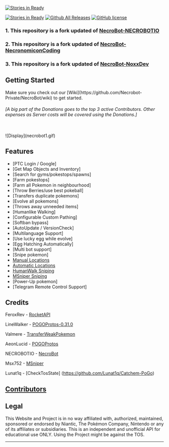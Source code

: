 
[![Stories in Ready](https://discordapp.com/api/guilds/220703917871333376/widget.png?style=banner2)](https://discord.gg/KNqJAyj)

[![Stories in Ready](https://badge.waffle.io/Necrobot-Private/NecroBot.svg?label=ready&title=Ready)](https://waffle.io/Necrobot-Private/NecroBot)
[![Github All Releases](https://img.shields.io/github/downloads/Necrobot-Private/NecroBot/total.svg?maxAge=258)](https://github.com/Necrobot-Private/NecroBot/releases)
[![GitHub license](https://img.shields.io/badge/license-AGPL-blue.svg)](https://raw.githubusercontent.com/Necrobot-Private/NecroBot/master/LICENSE.md)

### 1. This repository is a fork updated of [NecroBot-NECROBOTIO](https://github.com/NECROBOTIO/NecroBot)
### 2. This repository is a fork updated of [NecroBot-NecronomiconCoding](https://github.com/NecronomiconCoding/NecroBot)
### 3. This repository is a fork updated of [NecroBot-NoxxDev](https://github.com/NoxxDev/NecroBot)

<h2><a name="getting-started">Getting Started</a></h2>
Make sure you check out our [Wiki](https://github.com/Necrobot-Private/NecroBot/wiki) to get started.
<br/>

<h6><em>[A big part of the Donations goes to the top 3 active Contributors. Other expenses as Server costs will be covered using the Donations.]</em></h6><br/>
![Display](necrobot1.gif)

<h2><a name="features">Features</a></h2>

 - [PTC Login / Google]
 - [Get Map Objects and Inventory]
 - [Search for gyms/pokestops/spawns]
 - [Farm pokestops]
 - [Farm all Pokemon in neighbourhood]
 - [Throw Berries/use best pokeball]
 - [Transfers duplicate pokemons]
 - [Evolve all pokemons]
 - [Throws away unneeded items]
 - [Humanlike Walking]
 - [Configurable Custom Pathing]
 - [Softban bypass]
 - [AutoUpdate / VersionCheck]
 - [Multilanguage Support]
 - [Use lucky egg while evolve]
 - [Egg Hatching Automatically]
 - [Multi bot support]
 - [Snipe pokemon]
  - [Manual Locations](https://github.com/NoxxDev/NecroBot/wiki/Manual-Locations-Sniping-Guide)
  - [Automatic Locations](https://github.com/NoxxDev/NecroBot/wiki/Automatic-Locations-Sniping-Guide)
  - [HumanWalk Sniping](https://github.com/NoxxDev/NecroBot/wiki/Human-walk-snipe-config)
  - [MSniper Sniping](https://github.com/NoxxDev/NecroBot/wiki/MSniper-Manual-Sniping-Guide)
 - [Power-Up pokemon]
 - [Telegram Remote Control Support]

<h2><a name="credits">Credits</a></h2>

FeroxRev - [RocketAPI](https://github.com/FeroxRev/Pokemon-Go-Rocket-API)

LineWalker - [POGOProtos-0.31.0](https://github.com/Linewalker/POGOProtos-0.31.0)

Valmere - [TransferWeakPokemon](https://github.com/PocketMobsters/PokeMobBot/pull/378/files)

AeonLucid - [POGOProtos](https://github.com/AeonLucid/POGOProtos)

NECROBOTIO - [NecroBot](https://github.com/NECROBOTIO/NecroBot)

Msx752 - [MSniper](https://msx752.github.io/MSniper/)

Lunat1q - [CheckTosState] (https://github.com/Lunat1q/Catchem-PoGo)

## [Contributors](https://github.com/Necrobot-Private/NecroBot/blob/master/CONTRIBUTORS.md)

<h2><a name="legal">Legal</a></h2>

This Website and Project is in no way affiliated with, authorized, maintained, sponsored or endorsed by Niantic, The Pokémon Company, Nintendo or any of its affiliates or subsidiaries. This is an independent and unofficial API for educational use ONLY. 
Using the Project might be against the TOS.

<hr/>
